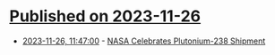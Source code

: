 # [Published on 2023-11-26](index.md)

* [2023-11-26, 11:47:00](https://soylentnews.org/article.pl?sid=23/11/24/1157253&from=rss) - [NASA Celebrates Plutonium-238 Shipment ](https://soylentnews.org/article.pl?sid=23/11/24/1157253&from=rss)
